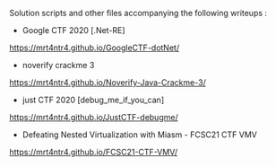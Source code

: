Solution scripts and other files accompanying the following writeups :

- Google CTF 2020 [.Net-RE]

https://mrt4ntr4.github.io/GoogleCTF-dotNet/

- noverify crackme 3

https://mrt4ntr4.github.io/Noverify-Java-Crackme-3/

- just CTF 2020 [debug_me_if_you_can]

https://mrt4ntr4.github.io/JustCTF-debugme/

- Defeating Nested Virtualization with Miasm - FCSC21 CTF VMV

https://mrt4ntr4.github.io/FCSC21-CTF-VMV/